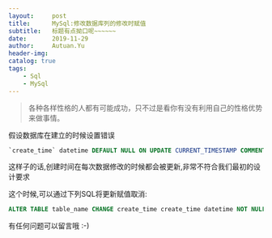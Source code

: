 ```yaml
---
layout:     post
title:      MySql:修改数据库列的修改时赋值
subtitle:   标题有点拗口呢~~~~~~
date:       2019-11-29
author:     Autuan.Yu
header-img:
catalog: true
tags:
    - Sql
    - MySql
---
```


> 各种各样性格的人都有可能成功，只不过是看你有没有利用自己的性格优势来做事情。

假设数据库在建立的时候设置错误
```` Sql
`create_time` datetime DEFAULT NULL ON UPDATE CURRENT_TIMESTAMP COMMENT '创建时间',
````

这样子的话,创建时间在每次数据修改的时候都会被更新,非常不符合我们最初的设计要求

这个时候,可以通过下列SQL将更新赋值取消:
````Sql
ALTER TABLE table_name CHANGE create_time create_time datetime NOT NULL DEFAULT CURRENT_TIMESTAMP;
````

有任何问题可以留言哦  :-)
